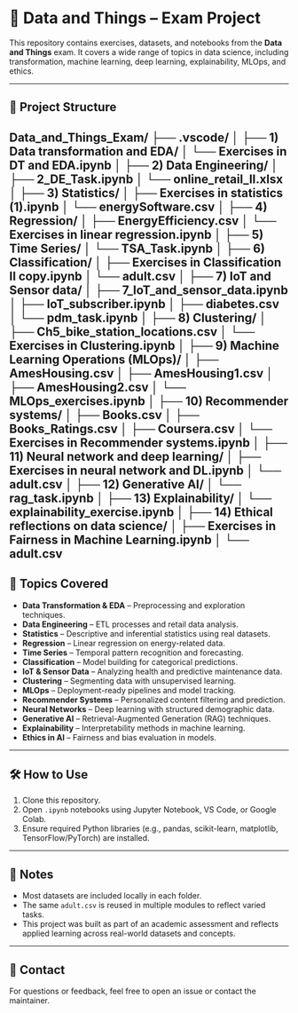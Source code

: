 # 📘 Data and Things – Exam Project

This repository contains exercises, datasets, and notebooks from the **Data and Things** exam. It covers a wide range of topics in data science, including transformation, machine learning, deep learning, explainability, MLOps, and ethics.

---

## 📁 Project Structure

Data_and_Things_Exam/
├── .vscode/
│
├── 1) Data transformation and EDA/
│   └── Exercises in DT and EDA.ipynb
│
├── 2) Data Engineering/
│   ├── 2_DE_Task.ipynb
│   └── online_retail_II.xlsx
│
├── 3) Statistics/
│   ├── Exercises in statistics (1).ipynb
│   └── energySoftware.csv
│
├── 4) Regression/
│   ├── EnergyEfficiency.csv
│   └── Exercises in linear regression.ipynb
│
├── 5) Time Series/
│   └── TSA_Task.ipynb
│
├── 6) Classification/
│   ├── Exercises in Classification II copy.ipynb
│   └── adult.csv
│
├── 7) IoT and Sensor data/
│   ├── 7_IoT_and_sensor_data.ipynb
│   ├── IoT_subscriber.ipynb
│   ├── diabetes.csv
│   └── pdm_task.ipynb
│
├── 8) Clustering/
│   ├── Ch5_bike_station_locations.csv
│   └── Exercises in Clustering.ipynb
│
├── 9) Machine Learning Operations (MLOps)/
│   ├── AmesHousing.csv
│   ├── AmesHousing1.csv
│   ├── AmesHousing2.csv
│   └── MLOps_exercises.ipynb
│
├── 10) Recommender systems/
│   ├── Books.csv
│   ├── Books_Ratings.csv
│   ├── Coursera.csv
│   └── Exercises in Recommender systems.ipynb
│
├── 11) Neural network and deep learning/
│   ├── Exercises in neural network and DL.ipynb
│   └── adult.csv
│
├── 12) Generative AI/
│   └── rag_task.ipynb
│
├── 13) Explainability/
│   └── explainability_exercise.ipynb
│
├── 14) Ethical reflections on data science/
│   ├── Exercises in Fairness in Machine Learning.ipynb
│   └── adult.csv
---

## 🧠 Topics Covered

- **Data Transformation & EDA** – Preprocessing and exploration techniques.
- **Data Engineering** – ETL processes and retail data analysis.
- **Statistics** – Descriptive and inferential statistics using real datasets.
- **Regression** – Linear regression on energy-related data.
- **Time Series** – Temporal pattern recognition and forecasting.
- **Classification** – Model building for categorical predictions.
- **IoT & Sensor Data** – Analyzing health and predictive maintenance data.
- **Clustering** – Segmenting data with unsupervised learning.
- **MLOps** – Deployment-ready pipelines and model tracking.
- **Recommender Systems** – Personalized content filtering and prediction.
- **Neural Networks** – Deep learning with structured demographic data.
- **Generative AI** – Retrieval-Augmented Generation (RAG) techniques.
- **Explainability** – Interpretability methods in machine learning.
- **Ethics in AI** – Fairness and bias evaluation in models.

---

## 🛠️ How to Use

1. Clone this repository.
2. Open `.ipynb` notebooks using Jupyter Notebook, VS Code, or Google Colab.
3. Ensure required Python libraries (e.g., pandas, scikit-learn, matplotlib, TensorFlow/PyTorch) are installed.

---

## 📎 Notes

- Most datasets are included locally in each folder.
- The same `adult.csv` is reused in multiple modules to reflect varied tasks.
- This project was built as part of an academic assessment and reflects applied learning across real-world datasets and concepts.

---

## 📧 Contact

For questions or feedback, feel free to open an issue or contact the maintainer.

